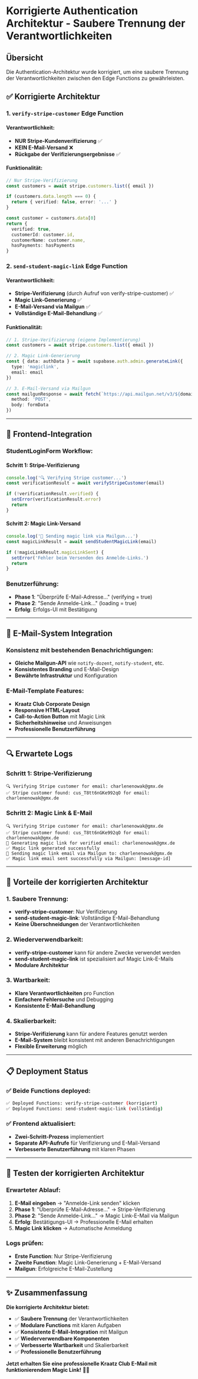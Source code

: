 # Korrigierte Authentication Architektur - Saubere Trennung der Verantwortlichkeiten

## Übersicht

Die Authentication-Architektur wurde korrigiert, um eine saubere Trennung der Verantwortlichkeiten zwischen den Edge Functions zu gewährleisten.

## ✅ Korrigierte Architektur

### **1. `verify-stripe-customer` Edge Function**

#### **Verantwortlichkeit:**
- **NUR Stripe-Kundenverifizierung** ✅
- **KEIN E-Mail-Versand** ❌
- **Rückgabe der Verifizierungsergebnisse** ✅

#### **Funktionalität:**
```typescript
// Nur Stripe-Verifizierung
const customers = await stripe.customers.list({ email })

if (customers.data.length === 0) {
  return { verified: false, error: '...' }
}

const customer = customers.data[0]
return { 
  verified: true, 
  customerId: customer.id,
  customerName: customer.name,
  hasPayments: hasPayments
}
```

### **2. `send-student-magic-link` Edge Function**

#### **Verantwortlichkeit:**
- **Stripe-Verifizierung** (durch Aufruf von verify-stripe-customer) ✅
- **Magic Link-Generierung** ✅
- **E-Mail-Versand via Mailgun** ✅
- **Vollständige E-Mail-Behandlung** ✅

#### **Funktionalität:**
```typescript
// 1. Stripe-Verifizierung (eigene Implementierung)
const customers = await stripe.customers.list({ email })

// 2. Magic Link-Generierung
const { data: authData } = await supabase.auth.admin.generateLink({
  type: 'magiclink',
  email: email
})

// 3. E-Mail-Versand via Mailgun
const mailgunResponse = await fetch(`https://api.mailgun.net/v3/${domain}/messages`, {
  method: 'POST',
  body: formData
})
```

---

## 🔧 Frontend-Integration

### **StudentLoginForm Workflow:**

#### **Schritt 1: Stripe-Verifizierung**
```typescript
console.log('🔍 Verifying Stripe customer...')
const verificationResult = await verifyStripeCustomer(email)

if (!verificationResult.verified) {
  setError(verificationResult.error)
  return
}
```

#### **Schritt 2: Magic Link-Versand**
```typescript
console.log('📧 Sending magic link via Mailgun...')
const magicLinkResult = await sendStudentMagicLink(email)

if (!magicLinkResult.magicLinkSent) {
  setError('Fehler beim Versenden des Anmelde-Links.')
  return
}
```

### **Benutzerführung:**
- **Phase 1**: "Überprüfe E-Mail-Adresse..." (verifying = true)
- **Phase 2**: "Sende Anmelde-Link..." (loading = true)
- **Erfolg**: Erfolgs-UI mit Bestätigung

---

## 📧 E-Mail-System Integration

### **Konsistenz mit bestehenden Benachrichtigungen:**
- **Gleiche Mailgun-API** wie `notify-dozent`, `notify-student`, etc.
- **Konsistentes Branding** und E-Mail-Design
- **Bewährte Infrastruktur** und Konfiguration

### **E-Mail-Template Features:**
- **Kraatz Club Corporate Design**
- **Responsive HTML-Layout**
- **Call-to-Action Button** mit Magic Link
- **Sicherheitshinweise** und Anweisungen
- **Professionelle Benutzerführung**

---

## 🔍 Erwartete Logs

### **Schritt 1: Stripe-Verifizierung**
```
🔍 Verifying Stripe customer for email: charlenenowak@gmx.de
✅ Stripe customer found: cus_T8tt6nGKe992qO for email: charlenenowak@gmx.de
```

### **Schritt 2: Magic Link & E-Mail**
```
🔍 Verifying Stripe customer for email: charlenenowak@gmx.de
✅ Stripe customer found: cus_T8tt6nGKe992qO for email: charlenenowak@gmx.de
🔗 Generating magic link for verified email: charlenenowak@gmx.de
✅ Magic link generated successfully
📧 Sending magic link email via Mailgun to: charlenenowak@gmx.de
✅ Magic link email sent successfully via Mailgun: [message-id]
```

---

## 🎯 Vorteile der korrigierten Architektur

### **1. Saubere Trennung:**
- **verify-stripe-customer**: Nur Verifizierung
- **send-student-magic-link**: Vollständige E-Mail-Behandlung
- **Keine Überschneidungen** der Verantwortlichkeiten

### **2. Wiederverwendbarkeit:**
- **verify-stripe-customer** kann für andere Zwecke verwendet werden
- **send-student-magic-link** ist spezialisiert auf Magic Link-E-Mails
- **Modulare Architektur**

### **3. Wartbarkeit:**
- **Klare Verantwortlichkeiten** pro Function
- **Einfachere Fehlersuche** und Debugging
- **Konsistente E-Mail-Behandlung**

### **4. Skalierbarkeit:**
- **Stripe-Verifizierung** kann für andere Features genutzt werden
- **E-Mail-System** bleibt konsistent mit anderen Benachrichtigungen
- **Flexible Erweiterung** möglich

---

## 📋 Deployment Status

### **✅ Beide Functions deployed:**
```bash
✅ Deployed Functions: verify-stripe-customer (korrigiert)
✅ Deployed Functions: send-student-magic-link (vollständig)
```

### **✅ Frontend aktualisiert:**
- **Zwei-Schritt-Prozess** implementiert
- **Separate API-Aufrufe** für Verifizierung und E-Mail-Versand
- **Verbesserte Benutzerführung** mit klaren Phasen

---

## 🚀 Testen der korrigierten Architektur

### **Erwarteter Ablauf:**
1. **E-Mail eingeben** → "Anmelde-Link senden" klicken
2. **Phase 1**: "Überprüfe E-Mail-Adresse..." → Stripe-Verifizierung
3. **Phase 2**: "Sende Anmelde-Link..." → Magic Link-E-Mail via Mailgun
4. **Erfolg**: Bestätigungs-UI → Professionelle E-Mail erhalten
5. **Magic Link klicken** → Automatische Anmeldung

### **Logs prüfen:**
- **Erste Function**: Nur Stripe-Verifizierung
- **Zweite Function**: Magic Link-Generierung + E-Mail-Versand
- **Mailgun**: Erfolgreiche E-Mail-Zustellung

---

## ✨ Zusammenfassung

**Die korrigierte Architektur bietet:**

- ✅ **Saubere Trennung** der Verantwortlichkeiten
- ✅ **Modulare Functions** mit klaren Aufgaben
- ✅ **Konsistente E-Mail-Integration** mit Mailgun
- ✅ **Wiederverwendbare Komponenten**
- ✅ **Verbesserte Wartbarkeit** und Skalierbarkeit
- ✅ **Professionelle Benutzerführung**

**Jetzt erhalten Sie eine professionelle Kraatz Club E-Mail mit funktionierendem Magic Link!** 📧✨
